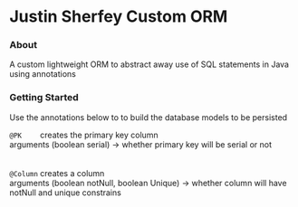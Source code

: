 # Justin Sherfey Custom ORM

### About

A custom lightweight ORM to abstract away use of SQL statements in Java using annotations

### Getting Started

Use the annotations below to to build the database models to be persisted

`@PK    `  creates the primary key column <br>
      arguments (boolean serial) -> whether primary key will be serial or not <br> <br> <br>
`@Column`  creates a column  <br>
      arguments (boolean notNull, boolean Unique) -> whether column will have notNull and unique constrains <br> <br> <br>

